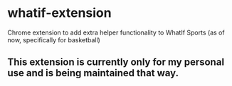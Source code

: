 # whatif-extension
Chrome extension to add extra helper functionality to WhatIf Sports (as of now, specifically for basketball)

## This extension is currently only for my personal use and is being maintained that way.
